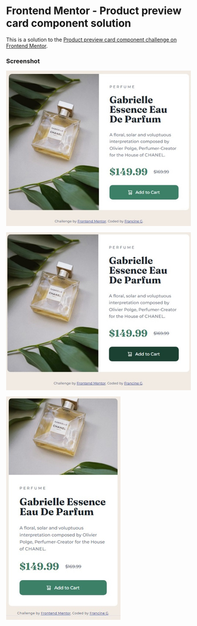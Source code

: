# Frontend Mentor - Product preview card component solution

This is a solution to the [Product preview card component challenge on Frontend Mentor](https://www.frontendmentor.io/challenges/product-preview-card-component-GO7UmttRfa). 

### Screenshot

![](./screenshots/product-preview-card-component-final-product.jpg)

![](./screenshots/product-preview-card-component-active.jpg)

![](./screenshots/product-preview-card-component-mobile.jpg)